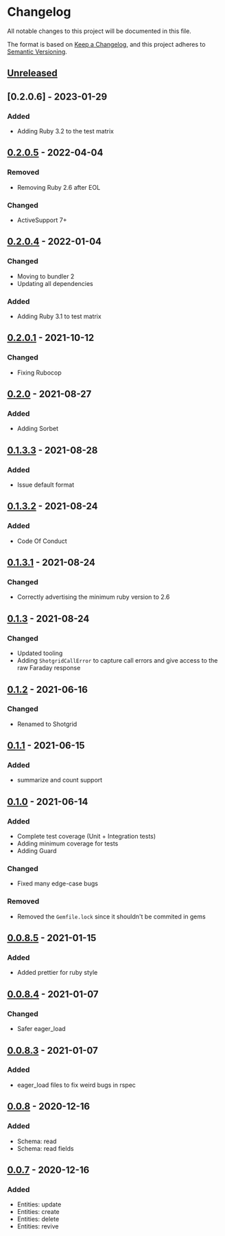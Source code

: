 # Changelog

All notable changes to this project will be documented in this file.

The format is based on [Keep a Changelog](https://keepachangelog.com/en/1.0.0/),
and this project adheres to [Semantic Versioning](https://semver.org/spec/v2.0.0.html).

## [Unreleased]

## [0.2.0.6] - 2023-01-29

### Added

- Adding Ruby 3.2 to the test matrix

## [0.2.0.5] - 2022-04-04

### Removed

- Removing Ruby 2.6 after EOL

### Changed

- ActiveSupport 7+

## [0.2.0.4] - 2022-01-04

### Changed

- Moving to bundler 2
- Updating all dependencies

### Added

- Adding Ruby 3.1 to test matrix

## [0.2.0.1] - 2021-10-12

### Changed

- Fixing Rubocop

## [0.2.0] - 2021-08-27

### Added

- Adding Sorbet

## [0.1.3.3] - 2021-08-28

### Added

- Issue default format

## [0.1.3.2] - 2021-08-24

### Added

- Code Of Conduct

## [0.1.3.1] - 2021-08-24

### Changed

- Correctly advertising the minimum ruby version to 2.6

## [0.1.3] - 2021-08-24

### Changed

- Updated tooling
- Adding `ShotgridCallError` to capture call errors and give access to the raw Faraday response

## [0.1.2] - 2021-06-16

### Changed

- Renamed to Shotgrid

## [0.1.1] - 2021-06-15

### Added

- summarize and count support

## [0.1.0] - 2021-06-14

### Added

- Complete test coverage (Unit + Integration tests)
- Adding minimum coverage for tests
- Adding Guard

### Changed

- Fixed many edge-case bugs

### Removed

- Removed the `Gemfile.lock` since it shouldn't be commited in gems

## [0.0.8.5] - 2021-01-15

### Added

- Added prettier for ruby style

## [0.0.8.4] - 2021-01-07

### Changed

- Safer eager_load

## [0.0.8.3] - 2021-01-07

### Added

- eager_load files to fix weird bugs in rspec

## [0.0.8] - 2020-12-16

### Added

- Schema: read
- Schema: read fields

## [0.0.7] - 2020-12-16

### Added

- Entities: update
- Entities: create
- Entities: delete
- Entities: revive

[unreleased]: https://github.com/shotgunsoftware/shotgrid_api_ruby/compare/v0.2.0...HEAD
[0.2.0.5]: https://github.com/shotgunsoftware/shotgrid_api_ruby/releases/tag/v0.2.0.5
[0.2.0.4]: https://github.com/shotgunsoftware/shotgrid_api_ruby/releases/tag/v0.2.0.4
[0.2.0.1]: https://github.com/shotgunsoftware/shotgrid_api_ruby/releases/tag/v0.2.0.1
[0.2.0]: https://github.com/shotgunsoftware/shotgrid_api_ruby/releases/tag/v0.2.0
[0.1.3.3]: https://github.com/shotgunsoftware/shotgrid_api_ruby/releases/tag/v0.1.3.3
[0.1.3.2]: https://github.com/shotgunsoftware/shotgrid_api_ruby/releases/tag/v0.1.3.2
[0.1.3.1]: https://github.com/shotgunsoftware/shotgrid_api_ruby/releases/tag/v0.1.3.1
[0.1.3]: https://github.com/shotgunsoftware/shotgrid_api_ruby/releases/tag/v0.1.3
[0.1.2]: https://github.com/shotgunsoftware/shotgrid_api_ruby/releases/tag/v0.1.2
[0.1.1]: https://github.com/shotgunsoftware/shotgrid_api_ruby/releases/tag/v0.1.1
[0.1.0]: https://github.com/shotgunsoftware/shotgrid_api_ruby/releases/tag/v0.1.0
[0.0.8.5]: https://github.com/shotgunsoftware/shotgrid_api_ruby/releases/tag/v0.0.8.5
[0.0.8.4]: https://github.com/shotgunsoftware/shotgrid_api_ruby/releases/tag/v0.0.8.4
[0.0.8.3]: https://github.com/shotgunsoftware/shotgrid_api_ruby/releases/tag/v0.0.8.3
[0.0.8]: https://github.com/shotgunsoftware/shotgrid_api_ruby/releases/tag/v0.0.8
[0.0.7]: https://github.com/shotgunsoftware/shotgrid_api_ruby/releases/tag/v0.0.7
